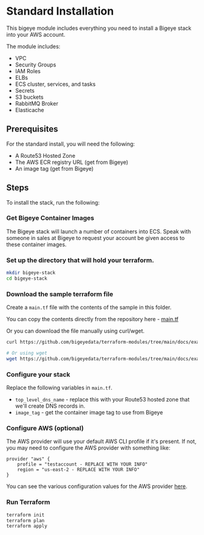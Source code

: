 # Standard Installation

This bigeye module includes everything you need to install
a Bigeye stack into your AWS account.

The module includes:

* VPC
* Security Groups
* IAM Roles
* ELBs
* ECS cluster, services, and tasks
* Secrets
* S3 buckets
* RabbitMQ Broker
* Elasticache

## Prerequisites

For the standard install, you will need the following:

* A Route53 Hosted Zone
* The AWS ECR registry URL (get from Bigeye)
* An image tag (get from Bigeye)

## Steps

To install the stack, run the following:

### Get Bigeye Container Images

The Bigeye stack will launch a number of containers into ECS.
Speak with someone in sales at Bigeye to request your account
be given access to these container images.

### Set up the directory that will hold your terraform.

```sh
mkdir bigeye-stack
cd bigeye-stack
```

### Download the sample terraform file

Create a `main.tf` file with the contents of the sample in this folder.

You can copy the contents directly from the repository here - [main.tf](./main.tf)

Or you can download the file manually using curl/wget.

```sh
curl https://github.com/bigeyedata/terraform-modules/tree/main/docs/examples/standard/main.tf

# Or using wget
wget https://github.com/bigeyedata/terraform-modules/tree/main/docs/examples/standard/main.tf
```

### Configure your stack

Replace the following variables in `main.tf`.

* `top_level_dns_name` - replace this with your Route53 hosted zone that we'll create DNS records in.
* `image_tag` - get the container image tag to use from Bigeye

### Configure AWS (optional)

The AWS provider will use your default AWS CLI profile if it's present.
If not, you may need to configure the AWS provider with something like:

```hcl
provider "aws" {
    profile = "testaccount - REPLACE WITH YOUR INFO"
    region = "us-east-2 - REPLACE WITH YOUR INFO"
}
```

You can see the various configuration values for the AWS provider [here](https://registry.terraform.io/providers/hashicorp/aws/latest/docs).

### Run Terraform

```sh
terraform init
terraform plan
terraform apply
```

